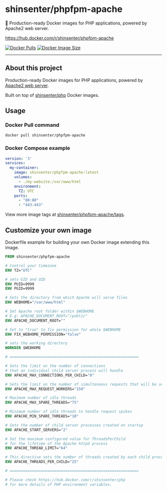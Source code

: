 # shinsenter/phpfpm-apache

🧭 Production-ready Docker images for PHP applications, powered by Apache2 web server.

https://hub.docker.com/r/shinsenter/phpfpm-apache

[![Docker Pulls](https://img.shields.io/docker/pulls/shinsenter/phpfpm-apache)](https://hub.docker.com/r/shinsenter/phpfpm-apache) [![Docker Image Size](https://img.shields.io/docker/image-size/shinsenter/phpfpm-apache/latest?label=shinsenter%2Fphpfpm-apache)](https://hub.docker.com/r/shinsenter/phpfpm-apache/tags)

* * *

## About this project

Production-ready Docker images for PHP applications, powered by [Apache2 web server](https://httpd.apache.org).

Built on top of [shinsenter/php](https://hub.docker.com/r/shinsenter/php) Docker images.

## Usage

### Docker Pull command

```bash
docker pull shinsenter/phpfpm-apache
```

### Docker Compose example

```yml
version: '3'
services:
  my-container:
    image: shinsenter/phpfpm-apache:latest
    volumes:
      - ./my-website:/var/www/html
    environment:
      TZ: UTC
    ports:
      - "80:80"
      - "443:443"
```

View more image tags at [shinsenter/phpfpm-apache/tags](https://hub.docker.com/r/shinsenter/phpfpm-apache/tags).

## Customize your own image

Dockerfile example for building your own Docker image extending this image.

```Dockerfile
FROM shinsenter/phpfpm-apache

# Control your timezone
ENV TZ="UTC"

# sets GID and UID
ENV PUID=9999
ENV PGID=9999

# Sets the directory from which Apache will serve files
ENV WEBHOME="/var/www/html"

# Set Apache root folder within $WEBHOME
# E.g: APACHE_DOCUMENT_ROOT="/public"
ENV APACHE_DOCUMENT_ROOT=""

# Set to "true" to fix permission for whole $WEBHOME
ENV FIX_WEBHOME_PERMISSION="false"

# sets the working directory
WORKDIR $WEBHOME

# ==========================================================

# Sets the limit on the number of connections
# that an individual child server process will handle
ENV APACHE_MAX_CONNECTIONS_PER_CHILD="0"

# Sets the limit on the number of simultaneous requests that will be served
ENV APACHE_MAX_REQUEST_WORKERS="150"

# Maximum number of idle threads
ENV APACHE_MAX_SPARE_THREADS="75"

# Minimum number of idle threads to handle request spikes
ENV APACHE_MIN_SPARE_THREADS="10"

# Sets the number of child server processes created on startup
ENV APACHE_START_SERVERS="2"

# Set the maximum configured value for ThreadsPerChild
# for the lifetime of the Apache httpd process
ENV APACHE_THREAD_LIMIT="64"

# This directive sets the number of threads created by each child process
ENV APACHE_THREADS_PER_CHILD="25"

# ==========================================================

# Please check https://hub.docker.com/r/shinsenter/php
# for more details of PHP environment variables.
```